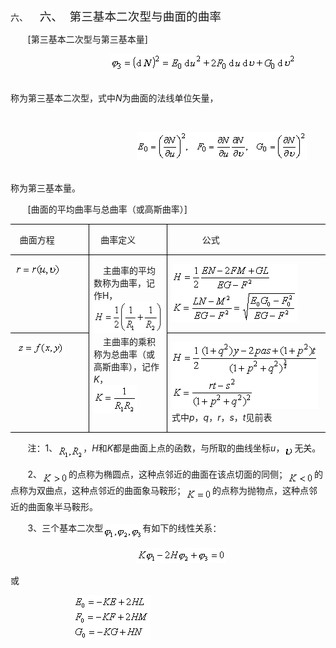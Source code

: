 <div class=Section1>
<p class=MsoNormal style='margin-left:36.0pt;text-indent:-36.0pt;layout-grid-mode:
char'><span lang=EN-US>六、<span style='font:7.0pt "Times New Roman"'>&nbsp;&nbsp;&nbsp;&nbsp;&nbsp;&nbsp;&nbsp;
</span></span><span lang=ZH-CN style='font-size:14.0pt;font-family:宋体_GB2312'>六、</span><span
lang=EN-US style='font-size:7.0pt'>&nbsp;&nbsp;&nbsp; </span><span lang=ZH-CN
style='font-size:14.0pt;font-family:宋体_GB2312'>第三基本二次型与曲面的曲率</span></p>
<p class=MsoNormal style='layout-grid-mode:char'><span lang=EN-US>&nbsp;&nbsp;&nbsp;&nbsp;&nbsp;&nbsp; [</span><span
lang=ZH-CN style='font-family:宋体_GB2312'>第三基本二次型与第三基本量</span><span lang=EN-US>]</span></p>
<pre style='layout-grid-mode:char'><span lang=EN-US>&nbsp;&nbsp;&nbsp;&nbsp;&nbsp;&nbsp;&nbsp;&nbsp;&nbsp;&nbsp;&nbsp;&nbsp;&nbsp;&nbsp;&nbsp;&nbsp;&nbsp;&nbsp; <sub><img
width=296 height=26 src="res/17e9d95da129bdd93c34fb6cc6aaaa52_5596_files/image002.gif"
u1:shapes="_x0000_i1025"></sub></span></pre>
<p class=MsoNormal style='layout-grid-mode:char'><span lang=EN-US><br>
</span><span lang=ZH-CN style='font-family:宋体_GB2312'>称为第三基本二次型，式中</span><i><span
lang=EN-US>N</span></i><span lang=ZH-CN style='font-family:宋体_GB2312'>为曲面的法线单位矢量，</span></p>
<pre style='layout-grid-mode:char'><span lang=EN-US>&nbsp;</span></pre><pre
style='layout-grid-mode:char'><span lang=EN-US>&nbsp;&nbsp;&nbsp;&nbsp;&nbsp;&nbsp;&nbsp;&nbsp;&nbsp;&nbsp;&nbsp;&nbsp;&nbsp;&nbsp;&nbsp;&nbsp;&nbsp;&nbsp;&nbsp;&nbsp;&nbsp;&nbsp;&nbsp; <sub><img
width=272 height=46 src="res/17e9d95da129bdd93c34fb6cc6aaaa52_5596_files/image004.gif"
u1:shapes="_x0000_i1026"></sub></span></pre>
<p class=MsoNormal style='layout-grid-mode:char'><span lang=EN-US><br>
</span><span lang=ZH-CN style='font-family:宋体_GB2312'>称为第三基本量。</span></p>
<p class=MsoNormal><span lang=EN-US>&nbsp;&nbsp;&nbsp;&nbsp;&nbsp;&nbsp; [</span><span
lang=ZH-CN style='font-family:宋体_GB2312'>曲面的平均曲率与总曲率（或高斯曲率）</span><span
lang=EN-US>]</span></p>
<table class=MsoNormalTable border=1 cellspacing=0 cellpadding=0
 style='border-collapse:collapse;border:none'>
 <tr>
  <td width=139 valign=top style='width:104.4pt;border:solid windowtext 1.0pt;
  border-left:none;padding:0mm 5.4pt 0mm 5.4pt'>
  <p class=MsoNormal><span lang=EN-US>&nbsp; </span><span lang=ZH-CN
  style='font-family:宋体_GB2312'>曲面方程</span></p>
  </td>
  <td width=132 valign=top style='width:99.0pt;border:solid windowtext 1.0pt;
  border-left:none;padding:0mm 5.4pt 0mm 5.4pt'>
  <p class=MsoNormal><span lang=EN-US>&nbsp;&nbsp; </span><span lang=ZH-CN
  style='font-family:宋体_GB2312'>曲率定义</span></p>
  </td>
  <td width=297 valign=top style='width:222.6pt;border-top:solid windowtext 1.0pt;
  border-left:none;border-bottom:solid windowtext 1.0pt;border-right:none;
  padding:0mm 5.4pt 0mm 5.4pt'>
  <p class=MsoNormal><span lang=EN-US>&nbsp;&nbsp;&nbsp;&nbsp;&nbsp;&nbsp;&nbsp;&nbsp;&nbsp;&nbsp;&nbsp;&nbsp;
  </span><span lang=ZH-CN style='font-family:宋体_GB2312'>公式</span></p>
  </td>
 </tr>
 <tr>
  <td width=139 valign=top style='width:104.4pt;border-top:none;border-left:
  none;border-bottom:solid windowtext 1.0pt;border-right:solid windowtext 1.0pt;
  padding:0mm 5.4pt 0mm 5.4pt'>
  <p class=MsoNormal><sub><span lang=EN-US><img width=73 height=21
  src="res/17e9d95da129bdd93c34fb6cc6aaaa52_5596_files/image006.gif" u1:shapes="_x0000_i1033"></span></sub></p>
  </td>
  <td width=132 rowspan=2 valign=top style='width:99.0pt;border-top:none;
  border-left:none;border-bottom:solid windowtext 1.0pt;border-right:solid windowtext 1.0pt;
  padding:0mm 5.4pt 0mm 5.4pt'>
  <p class=MsoNormal><span lang=EN-US>&nbsp;&nbsp;&nbsp; </span><span
  lang=ZH-CN style='font-family:宋体_GB2312'>主曲率的平均数称为曲率，记作</span><span
  lang=EN-US>H</span><span lang=ZH-CN style='font-family:宋体_GB2312'>，</span><span
  lang=EN-US><br>
  <sub><img width=117 height=51 src="res/17e9d95da129bdd93c34fb6cc6aaaa52_5596_files/image008.gif"
  u1:shapes="_x0000_i1034"></sub><br>
  &nbsp;&nbsp;&nbsp; </span><span lang=ZH-CN style='font-family:宋体_GB2312'>主曲率的乘积称为总曲率（或高斯曲率），记作</span><i><span
  lang=EN-US>K</span></i><span lang=ZH-CN style='font-family:宋体_GB2312'>，</span><span
  lang=EN-US><br>
  <sub><img width=69 height=45 src="res/17e9d95da129bdd93c34fb6cc6aaaa52_5596_files/image010.gif"
  u1:shapes="_x0000_i1035"></sub></span></p>
  </td>
  <td width=297 valign=top style='width:222.6pt;border:none;border-bottom:solid windowtext 1.0pt;
  padding:0mm 5.4pt 0mm 5.4pt'>
  <p class=MsoNormal><sub><span lang=EN-US><img width=201 height=93
  src="res/17e9d95da129bdd93c34fb6cc6aaaa52_5596_files/image012.gif" u1:shapes="_x0000_i1036"></span></sub></p>
  </td>
 </tr>
 <tr>
  <td width=139 valign=top style='width:104.4pt;border-top:none;border-left:
  none;border-bottom:solid windowtext 1.0pt;border-right:solid windowtext 1.0pt;
  padding:0mm 5.4pt 0mm 5.4pt'>
  <p class=MsoNormal><span lang=EN-US>&nbsp;<sub><img width=76 height=21
  src="res/17e9d95da129bdd93c34fb6cc6aaaa52_5596_files/image014.gif" u1:shapes="_x0000_i1037"></sub></span></p>
  </td>
  <td width=297 valign=top style='width:222.6pt;border:none;border-bottom:solid windowtext 1.0pt;
  padding:0mm 5.4pt 0mm 5.4pt'>
  <p class=MsoNormal><sub><span lang=EN-US><img width=234 height=107
  src="res/17e9d95da129bdd93c34fb6cc6aaaa52_5596_files/image016.gif" u1:shapes="_x0000_i1038"></span></sub><span
  lang=EN-US><br>
  </span><span lang=ZH-CN style='font-family:宋体_GB2312'>式中</span><i><span
  lang=EN-US>p</span></i><span lang=ZH-CN style='font-family:宋体_GB2312'>，</span><i><span
  lang=EN-US>q</span></i><span lang=ZH-CN style='font-family:宋体_GB2312'>，</span><i><span
  lang=EN-US>r</span></i><span lang=ZH-CN style='font-family:宋体_GB2312'>，</span><i><span
  lang=EN-US>s</span></i><span lang=ZH-CN style='font-family:宋体_GB2312'>，</span><i><span
  lang=EN-US>t</span></i><span lang=ZH-CN style='font-family:宋体_GB2312'>见前表</span></p>
  </td>
 </tr>
</table>
<p class=MsoNormal><span lang=EN-US>&nbsp;&nbsp;&nbsp;&nbsp;&nbsp;&nbsp; </span><span
lang=ZH-CN style='font-family:宋体_GB2312'>注：</span><span lang=EN-US>1</span><span
lang=ZH-CN style='font-family:宋体_GB2312'>、</span><sub><span lang=EN-US><img
width=41 height=23 src="res/17e9d95da129bdd93c34fb6cc6aaaa52_5596_files/image018.gif"
u1:shapes="_x0000_i1039" align=absmiddle></span></sub><span lang=ZH-CN
style='font-family:宋体_GB2312'>，</span><i><span lang=EN-US>H</span></i><span
lang=ZH-CN style='font-family:宋体_GB2312'>和</span><i><span lang=EN-US>K</span></i><span
lang=ZH-CN style='font-family:宋体_GB2312'>都是曲面上点的函数，与所取的曲线坐标</span><i><span
lang=EN-US>u</span></i><span lang=ZH-CN style='font-family:宋体_GB2312'>，</span><i><sub><span
lang=EN-US><img width=16 height=16
src="res/17e9d95da129bdd93c34fb6cc6aaaa52_5596_files/image020.gif" u1:shapes="_x0000_i1040"
align=absmiddle></span></sub></i><span lang=ZH-CN style='font-family:宋体_GB2312'>无关。</span></p>
<p class=MsoNormal><span lang=EN-US>&nbsp;&nbsp;&nbsp;&nbsp;&nbsp;&nbsp; 2</span><span
lang=ZH-CN style='font-family:宋体_GB2312'>、</span><sub><span lang=EN-US><img
width=43 height=19 src="res/17e9d95da129bdd93c34fb6cc6aaaa52_5596_files/image022.gif"
u1:shapes="_x0000_i1041" align=absmiddle></span></sub><span lang=ZH-CN
style='font-family:宋体_GB2312'>的点称为椭圆点，这种点邻近的曲面在该点切面的同侧；</span><sub><span
lang=EN-US><img width=43 height=19
src="res/17e9d95da129bdd93c34fb6cc6aaaa52_5596_files/image024.gif" u1:shapes="_x0000_i1042"
align=absmiddle></span></sub><span lang=ZH-CN style='font-family:宋体_GB2312'>的点称为双曲点，这种点邻近的曲面象马鞍形；</span><sub><span
lang=EN-US><img width=43 height=19
src="res/17e9d95da129bdd93c34fb6cc6aaaa52_5596_files/image026.gif" u1:shapes="_x0000_i1043"
align=absmiddle></span></sub><span lang=ZH-CN style='font-family:宋体_GB2312'>的点称为抛物点，这种点邻近的曲面象半马鞍形。</span></p>
<p class=MsoNormal><span lang=EN-US>&nbsp;&nbsp;&nbsp;&nbsp;&nbsp;&nbsp; 3</span><span
lang=ZH-CN style='font-family:宋体_GB2312'>、三个基本二次型</span><sub><span lang=EN-US><img
width=63 height=24 src="res/17e9d95da129bdd93c34fb6cc6aaaa52_5596_files/image028.gif"
u1:shapes="_x0000_i1044" align=absmiddle></span></sub><span lang=ZH-CN
style='font-family:宋体_GB2312'>有如下的线性关系：</span></p>
<pre><span lang=EN-US>&nbsp;&nbsp;&nbsp;&nbsp;&nbsp;&nbsp;&nbsp;&nbsp;&nbsp;&nbsp;&nbsp;&nbsp;&nbsp;&nbsp;&nbsp;&nbsp;&nbsp;&nbsp;&nbsp;&nbsp;&nbsp;&nbsp;&nbsp; <sub><img
width=143 height=24 src="res/17e9d95da129bdd93c34fb6cc6aaaa52_5596_files/image030.gif"
u1:shapes="_x0000_i1045"></sub></span></pre><pre><span lang=ZH-CN
style='font-family:宋体_GB2312'>或</span></pre><pre><span lang=EN-US>&nbsp;&nbsp;&nbsp;&nbsp;&nbsp;&nbsp;&nbsp;&nbsp;&nbsp;&nbsp;&nbsp; <sub><img
width=123 height=72 src="res/17e9d95da129bdd93c34fb6cc6aaaa52_5596_files/image032.gif"
u1:shapes="_x0000_i1046"></sub></span></pre></div>